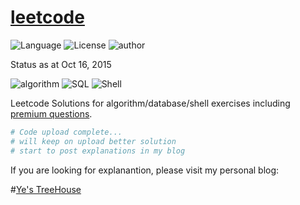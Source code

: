 # [leetcode](https://leetcode.com/)

![Language](https://img.shields.io/badge/language-Python%20-green.svg)
![License](https://img.shields.io/badge/license-MIT-blue.svg)
![author](https://img.shields.io/badge/author-tedye-blue.svg)

Status as at Oct 16, 2015

![algorithm](https://img.shields.io/badge/algorithm-277%20%2F%20277%20-green.svg)
![SQL](https://img.shields.io/badge/SQL-13%20%2F%2013%20-green.svg)
![Shell](https://img.shields.io/badge/Shell-4%20%2F%204%20-green.svg)

Leetcode Solutions for algorithm/database/shell exercises including [premium questions](https://leetcode.com/book/).

```python
# Code upload complete...
# will keep on upload better solution
# start to post explanations in my blog
```
If you are looking for explanantion, please visit my personal blog:

#[Ye's TreeHouse](http://yefangliang.com)


